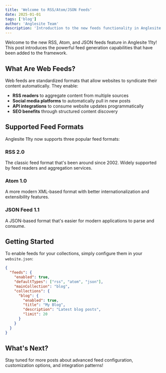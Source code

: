 ```yaml
---
title: 'Welcome to RSS/Atom/JSON Feeds'
date: 2025-01-01
tags: ['blog']
author: 'Anglesite Team'
description: 'Introduction to the new feeds functionality in Anglesite 11ty'
---
```


Welcome to the new RSS, Atom, and JSON feeds feature in Anglesite 11ty! This post introduces the powerful feed generation capabilities that have been added to the framework.

## What Are Web Feeds?

Web feeds are standardized formats that allow websites to syndicate their content automatically. They enable:

- **RSS readers** to aggregate content from multiple sources
- **Social media platforms** to automatically pull in new posts
- **API integrations** to consume website updates programmatically
- **SEO benefits** through structured content discovery

## Supported Feed Formats

Anglesite 11ty now supports three popular feed formats:

### RSS 2.0
The classic feed format that's been around since 2002. Widely supported by feed readers and aggregation services.

### Atom 1.0
A more modern XML-based format with better internationalization and extensibility features.

### JSON Feed 1.1
A JSON-based format that's easier for modern applications to parse and consume.

## Getting Started

To enable feeds for your collections, simply configure them in your `website.json`:

```json
{
  "feeds": {
    "enabled": true,
    "defaultTypes": ["rss", "atom", "json"],
    "mainCollection": "blog",
    "collections": {
      "blog": {
        "enabled": true,
        "title": "My Blog",
        "description": "Latest blog posts",
        "limit": 20
      }
    }
  }
}
```

## What's Next?

Stay tuned for more posts about advanced feed configuration, customization options, and integration patterns!